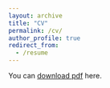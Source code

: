 ```yaml
---
layout: archive
title: "CV"
permalink: /cv/
author_profile: true
redirect_from:
  - /resume
---
```


You can [download pdf](https://schwindtd.github.io/files/daniel_schwindt_cv.pdf) here.
